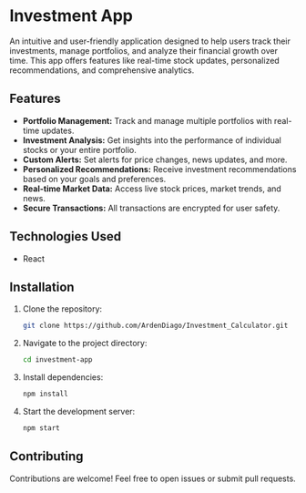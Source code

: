 # Investment App

An intuitive and user-friendly application designed to help users track their investments, manage portfolios, and analyze their financial growth over time. This app offers features like real-time stock updates, personalized recommendations, and comprehensive analytics.

## Features

- **Portfolio Management:** Track and manage multiple portfolios with real-time updates.
- **Investment Analysis:** Get insights into the performance of individual stocks or your entire portfolio.
- **Custom Alerts:** Set alerts for price changes, news updates, and more.
- **Personalized Recommendations:** Receive investment recommendations based on your goals and preferences.
- **Real-time Market Data:** Access live stock prices, market trends, and news.
- **Secure Transactions:** All transactions are encrypted for user safety.

## Technologies Used

- React

## Installation

1. Clone the repository:
   ```bash
   git clone https://github.com/ArdenDiago/Investment_Calculator.git
   ```
2. Navigate to the project directory:
   ```bash
   cd investment-app
   ```
3. Install dependencies:
   ```bash
   npm install
   ```

4. Start the development server:
   ```bash
   npm start
   ```

## Contributing

Contributions are welcome! Feel free to open issues or submit pull requests.